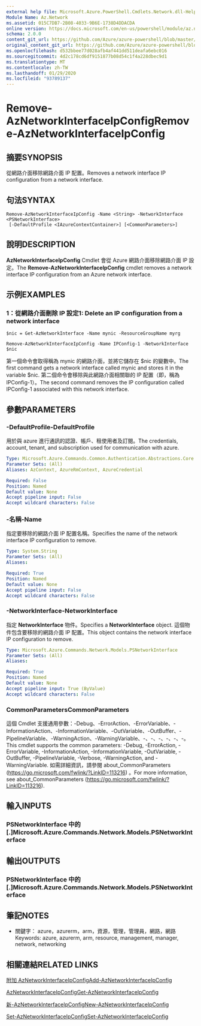 ```yaml
---
external help file: Microsoft.Azure.PowerShell.Cmdlets.Network.dll-Help.xml
Module Name: Az.Network
ms.assetid: 015C7DB7-2B08-4033-9B6E-1738D4DDACDA
online version: https://docs.microsoft.com/en-us/powershell/module/az.network/remove-aznetworkinterfaceipconfig
schema: 2.0.0
content_git_url: https://github.com/Azure/azure-powershell/blob/master/src/Network/Network/help/Remove-AzNetworkInterfaceIpConfig.md
original_content_git_url: https://github.com/Azure/azure-powershell/blob/master/src/Network/Network/help/Remove-AzNetworkInterfaceIpConfig.md
ms.openlocfilehash: d532bbee77d028afb4af441dd511deafa6ebc016
ms.sourcegitcommit: 4d2c178cd6df9151877b08d54c1f4a228dbec9d1
ms.translationtype: MT
ms.contentlocale: zh-TW
ms.lasthandoff: 01/29/2020
ms.locfileid: "93789137"
---
```

# <span data-ttu-id="ca57c-101">Remove-AzNetworkInterfaceIpConfig</span><span class="sxs-lookup"><span data-stu-id="ca57c-101">Remove-AzNetworkInterfaceIpConfig</span></span>

## <span data-ttu-id="ca57c-102">摘要</span><span class="sxs-lookup"><span data-stu-id="ca57c-102">SYNOPSIS</span></span>
<span data-ttu-id="ca57c-103">從網路介面移除網路介面 IP 配置。</span><span class="sxs-lookup"><span data-stu-id="ca57c-103">Removes a network interface IP configuration from a network interface.</span></span>

## <span data-ttu-id="ca57c-104">句法</span><span class="sxs-lookup"><span data-stu-id="ca57c-104">SYNTAX</span></span>

```
Remove-AzNetworkInterfaceIpConfig -Name <String> -NetworkInterface <PSNetworkInterface>
 [-DefaultProfile <IAzureContextContainer>] [<CommonParameters>]
```

## <span data-ttu-id="ca57c-105">說明</span><span class="sxs-lookup"><span data-stu-id="ca57c-105">DESCRIPTION</span></span>
<span data-ttu-id="ca57c-106">**AzNetworkInterfaceIpConfig** Cmdlet 會從 Azure 網路介面移除網路介面 IP 設定。</span><span class="sxs-lookup"><span data-stu-id="ca57c-106">The **Remove-AzNetworkInterfaceIpConfig** cmdlet removes a network interface IP configuration from an Azure network interface.</span></span>

## <span data-ttu-id="ca57c-107">示例</span><span class="sxs-lookup"><span data-stu-id="ca57c-107">EXAMPLES</span></span>

### <span data-ttu-id="ca57c-108">1：從網路介面刪除 IP 設定</span><span class="sxs-lookup"><span data-stu-id="ca57c-108">1: Delete an IP configuration from a network interface</span></span>
```
$nic = Get-AzNetworkInterface -Name mynic -ResourceGroupName myrg

Remove-AzNetworkInterfaceIpConfig -Name IPConfig-1 -NetworkInterface $nic
```

<span data-ttu-id="ca57c-109">第一個命令會取得稱為 mynic 的網路介面，並將它儲存在 $nic 的變數中。</span><span class="sxs-lookup"><span data-stu-id="ca57c-109">The first command gets a network interface called mynic and stores it in the variable $nic.</span></span> <span data-ttu-id="ca57c-110">第二個命令會移除與此網路介面相關聯的 IP 配置（即，稱為 IPConfig-1）。</span><span class="sxs-lookup"><span data-stu-id="ca57c-110">The second command removes the IP configuration called IPConfig-1 associated with this network interface.</span></span>

## <span data-ttu-id="ca57c-111">參數</span><span class="sxs-lookup"><span data-stu-id="ca57c-111">PARAMETERS</span></span>

### <span data-ttu-id="ca57c-112">-DefaultProfile</span><span class="sxs-lookup"><span data-stu-id="ca57c-112">-DefaultProfile</span></span>
<span data-ttu-id="ca57c-113">用於與 azure 進行通訊的認證、帳戶、租使用者及訂閱。</span><span class="sxs-lookup"><span data-stu-id="ca57c-113">The credentials, account, tenant, and subscription used for communication with azure.</span></span>

```yaml
Type: Microsoft.Azure.Commands.Common.Authentication.Abstractions.Core.IAzureContextContainer
Parameter Sets: (All)
Aliases: AzContext, AzureRmContext, AzureCredential

Required: False
Position: Named
Default value: None
Accept pipeline input: False
Accept wildcard characters: False
```

### <span data-ttu-id="ca57c-114">-名稱</span><span class="sxs-lookup"><span data-stu-id="ca57c-114">-Name</span></span>
<span data-ttu-id="ca57c-115">指定要移除的網路介面 IP 配置名稱。</span><span class="sxs-lookup"><span data-stu-id="ca57c-115">Specifies the name of the network interface IP configuration to remove.</span></span>

```yaml
Type: System.String
Parameter Sets: (All)
Aliases:

Required: True
Position: Named
Default value: None
Accept pipeline input: False
Accept wildcard characters: False
```

### <span data-ttu-id="ca57c-116">-NetworkInterface</span><span class="sxs-lookup"><span data-stu-id="ca57c-116">-NetworkInterface</span></span>
<span data-ttu-id="ca57c-117">指定 **NetworkInterface** 物件。</span><span class="sxs-lookup"><span data-stu-id="ca57c-117">Specifies a **NetworkInterface** object.</span></span>
<span data-ttu-id="ca57c-118">這個物件包含要移除的網路介面 IP 配置。</span><span class="sxs-lookup"><span data-stu-id="ca57c-118">This object contains the network interface IP configuration to remove.</span></span>

```yaml
Type: Microsoft.Azure.Commands.Network.Models.PSNetworkInterface
Parameter Sets: (All)
Aliases:

Required: True
Position: Named
Default value: None
Accept pipeline input: True (ByValue)
Accept wildcard characters: False
```

### <span data-ttu-id="ca57c-119">CommonParameters</span><span class="sxs-lookup"><span data-stu-id="ca57c-119">CommonParameters</span></span>
<span data-ttu-id="ca57c-120">這個 Cmdlet 支援通用參數：-Debug、-ErrorAction、-ErrorVariable、-InformationAction、-InformationVariable、-OutVariable、-OutBuffer、-PipelineVariable、-WarningAction、-WarningVariable、-、-、-、-、-、-。</span><span class="sxs-lookup"><span data-stu-id="ca57c-120">This cmdlet supports the common parameters: -Debug, -ErrorAction, -ErrorVariable, -InformationAction, -InformationVariable, -OutVariable, -OutBuffer, -PipelineVariable, -Verbose, -WarningAction, and -WarningVariable.</span></span> <span data-ttu-id="ca57c-121">如需詳細資訊，請參閱 about_CommonParameters (https://go.microsoft.com/fwlink/?LinkID=113216) 。</span><span class="sxs-lookup"><span data-stu-id="ca57c-121">For more information, see about_CommonParameters (https://go.microsoft.com/fwlink/?LinkID=113216).</span></span>

## <span data-ttu-id="ca57c-122">輸入</span><span class="sxs-lookup"><span data-stu-id="ca57c-122">INPUTS</span></span>

### <span data-ttu-id="ca57c-123">PSNetworkInterface 中的 [.]</span><span class="sxs-lookup"><span data-stu-id="ca57c-123">Microsoft.Azure.Commands.Network.Models.PSNetworkInterface</span></span>

## <span data-ttu-id="ca57c-124">輸出</span><span class="sxs-lookup"><span data-stu-id="ca57c-124">OUTPUTS</span></span>

### <span data-ttu-id="ca57c-125">PSNetworkInterface 中的 [.]</span><span class="sxs-lookup"><span data-stu-id="ca57c-125">Microsoft.Azure.Commands.Network.Models.PSNetworkInterface</span></span>

## <span data-ttu-id="ca57c-126">筆記</span><span class="sxs-lookup"><span data-stu-id="ca57c-126">NOTES</span></span>
* <span data-ttu-id="ca57c-127">關鍵字： azure，azurerm，arm，資源，管理，管理員，網路，網路</span><span class="sxs-lookup"><span data-stu-id="ca57c-127">Keywords: azure, azurerm, arm, resource, management, manager, network, networking</span></span>

## <span data-ttu-id="ca57c-128">相關連結</span><span class="sxs-lookup"><span data-stu-id="ca57c-128">RELATED LINKS</span></span>

[<span data-ttu-id="ca57c-129">附加 AzNetworkInterfaceIpConfig</span><span class="sxs-lookup"><span data-stu-id="ca57c-129">Add-AzNetworkInterfaceIpConfig</span></span>](./Add-AzNetworkInterfaceIpConfig.md)

[<span data-ttu-id="ca57c-130">AzNetworkInterfaceIpConfig</span><span class="sxs-lookup"><span data-stu-id="ca57c-130">Get-AzNetworkInterfaceIpConfig</span></span>](./Get-AzNetworkInterfaceIpConfig.md)

[<span data-ttu-id="ca57c-131">新-AzNetworkInterfaceIpConfig</span><span class="sxs-lookup"><span data-stu-id="ca57c-131">New-AzNetworkInterfaceIpConfig</span></span>](./New-AzNetworkInterfaceIpConfig.md)

[<span data-ttu-id="ca57c-132">Set-AzNetworkInterfaceIpConfig</span><span class="sxs-lookup"><span data-stu-id="ca57c-132">Set-AzNetworkInterfaceIpConfig</span></span>](./Set-AzNetworkInterfaceIpConfig.md)


